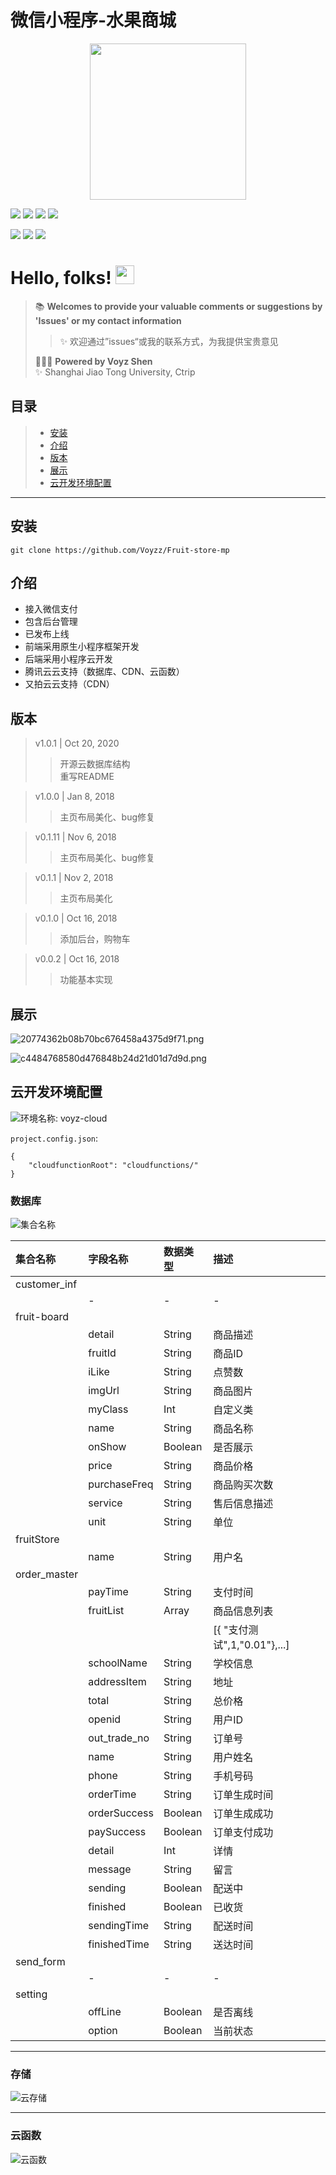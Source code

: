 # 微信小程序-水果商城

<div align=center><img align="center" src="https://i.loli.net/2020/12/25/skO8EJM3GhuYt6Z.jpg" width="250px"/></div>

[![](https://img.shields.io/badge/Wechat--informational?style=social&logo=wechat)](https://i.loli.net/2020/09/19/jHmZskwtUTF9oOh.png)
[![](https://img.shields.io/badge/Github--informational?style=social&logo=github)](https://github.com/Voyzz)
[![](https://img.shields.io/badge/Gmail--informational?style=social&logo=gmail)](voyzshen@gmail.com)
[![](https://img.shields.io/badge/Blog--informational?style=social&logo=micro.blog)](http://blog.voyz.vip/)

![](https://img.shields.io/github/last-commit/Voyzz/Fruit-store-mp?style=for-the-badge)
![](https://img.shields.io/npm/l/react-native-swiper-hooks?style=for-the-badge)
![](https://img.shields.io/github/languages/top/Voyzz/Fruit-store-mp?style=for-the-badge)

# Hello, folks! <img src="https://i.loli.net/2020/12/25/1uvAhEik2RgCPDp.gif" width="30px">

     
> 📚 **Welcomes to provide your valuable comments or suggestions by 'Issues' or my contact information**    
>> ✨ 欢迎通过”issues“或我的联系方式，为我提供宝贵意见   
>  
> 👨🏻‍💻 **Powered by Voyz Shen**   
> ✨ Shanghai Jiao Tong University, Ctrip

## 目录
> - [安装](#install)
> - [介绍](#desc)
> - [版本](#versions)
> - [展示](#show)
> - [云开发环境配置](#cloud)

---

<span id='install'><span>
## 安装
```
git clone https://github.com/Voyzz/Fruit-store-mp
```

<span id='desc'><span>
## 介绍
- 接入微信支付
- 包含后台管理
- 已发布上线
- 前端采用原生小程序框架开发 
- 后端采用小程序云开发
- 腾讯云云支持（数据库、CDN、云函数）
- 又拍云云支持（CDN）

<span id='versions'><span>
## 版本
> v1.0.1 | Oct 20, 2020
>> 开源云数据库结构  
>> 重写README

> v1.0.0 | Jan 8, 2018
>> 主页布局美化、bug修复

> v0.1.11 | Nov 6, 2018
>> 主页布局美化、bug修复

> v0.1.1 | Nov 2, 2018
>> 主页布局美化

> v0.1.0 | Oct 16, 2018
>> 添加后台，购物车

> v0.0.2 | Oct 16, 2018
>> 功能基本实现

<span id='show'><span>
## 展示
![20774362b08b70bc676458a4375d9f71.png](https://i.loli.net/2020/12/25/WCzAH3m5k9GTQBn.png)

![c4484768580d476848b24d21d01d7d9d.png](https://i.loli.net/2020/12/25/l6qzLnsIEHCrhRt.png)


<span id='cloud'><span>
## 云开发环境配置
![环境名称: voyz-cloud](https://i.loli.net/2020/10/20/CUBu8Mn7cKsY9lg.jpg)

`project.config.json`:

```
{  
	"cloudfunctionRoot": "cloudfunctions/"  
}  
```   
### 数据库
![集合名称](https://i.loli.net/2020/10/20/vfjQDgOA1hSypka.jpg)

|集合名称|字段名称|数据类型|描述|
|:--|:--|:--|:--|
|customer_inf||||
||-|-|-|
|fruit-board||||
||detail|String|商品描述|
||fruitId|String|商品ID|
||iLike|String|点赞数|
||imgUrl|String|商品图片|
||myClass|Int|自定义类|
||name| String |商品名称|
||onShow| Boolean |是否展示|
||price| String |商品价格|
||purchaseFreq| String |商品购买次数|
||service| String |售后信息描述|
||unit| String |单位|
|fruitStore|||
||name| String |用户名|
|order_master|||
|| payTime |String|支付时间|
|| fruitList |Array|商品信息列表|
|| ||[{ "支付测试",1,"0.01"},...]|
|| schoolName |String|学校信息|
|| addressItem |String|地址|
|| total |String|总价格|
|| openid |String|用户ID|
|| out_trade_no |String|订单号|
|| name |String|用户姓名|
|| phone |String|手机号码|
|| orderTime |String|订单生成时间|
|| orderSuccess | Boolean |订单生成成功|
|| paySuccess | Boolean |订单支付成功|
|| detail |Int|详情|
|| message |String|留言|
|| sending | Boolean |配送中|
|| finished | Boolean |已收货|
|| sendingTime |String|配送时间|
|| finishedTime |String|送达时间|
|send_form||||
||-|-|-|
|setting||||
|| offLine | Boolean |是否离线|
|| option | Boolean |当前状态|
*** 

### 存储
![云存储](https://i.loli.net/2020/10/20/twg8r5DpknGbe4S.jpg)
***  


### 云函数
![云函数](https://i.loli.net/2020/10/20/Yz5lBJvCkobPwS3.jpg)
